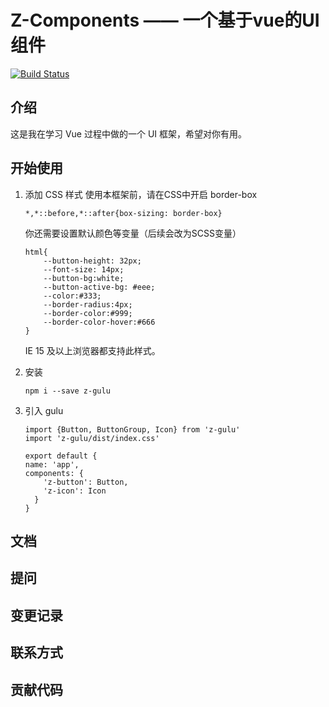 # Z-Components —— 一个基于vue的UI组件  

[![Build Status](https://travis-ci.org/ajing741472797/z-components.svg?branch=master)](https://travis-ci.org/ajing741472797/z-components)


## 介绍

这是我在学习 Vue 过程中做的一个 UI 框架，希望对你有用。

## 开始使用

1. 添加 CSS 样式
    使用本框架前，请在CSS中开启 border-box

    ```
    *,*::before,*::after{box-sizing: border-box}
    ```

    你还需要设置默认颜色等变量（后续会改为SCSS变量）
    ```
    html{
        --button-height: 32px;
        --font-size: 14px;
        --button-bg:white;
        --button-active-bg: #eee;
        --color:#333;
        --border-radius:4px;
        --border-color:#999;
        --border-color-hover:#666
    }
    ```

    IE 15 及以上浏览器都支持此样式。

2. 安装
    ```
    npm i --save z-gulu
    ```

3. 引入 gulu
    ```
    import {Button, ButtonGroup, Icon} from 'z-gulu'
    import 'z-gulu/dist/index.css'

    export default {
    name: 'app',
    components: {
        'z-button': Button,
        'z-icon': Icon
      }
    }
    ```
 


## 文档

## 提问

## 变更记录

## 联系方式

## 贡献代码

